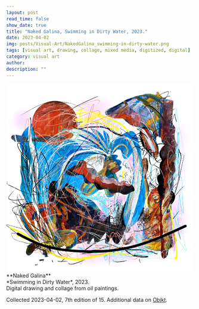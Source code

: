 ```yaml
---
layout: post
read_time: false
show_date: true
title: "Naked Galina, Swimming in Dirty Water, 2023."
date: 2023-04-02
img: posts/Visual-Art/NakedGalina_swimming-in-dirty-water.png
tags: [visual art, drawing, collage, mixed media, digitized, digital]
category: visual art
author: 
description: ""
---
```


<img src='./assets/img/posts/Visual-Art/NakedGalina_swimming-in-dirty-water.png'>

<br>
**Naked Galina**
<br>*Swimming in Dirty Water*, 2023.
<br>Digital drawing and collage from oil paintings.

 <div class="page-separator"></div>

Collected 2023-04-02, 7th edition of 15. Additional data on [Objkt](https://objkt.com/tokens/hicetnunc/817372).
